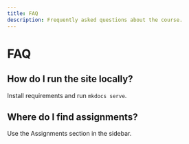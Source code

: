 ```yaml
---
title: FAQ
description: Frequently asked questions about the course.
---
```


# FAQ

## How do I run the site locally?

Install requirements and run `mkdocs serve`.

## Where do I find assignments?

Use the Assignments section in the sidebar.
